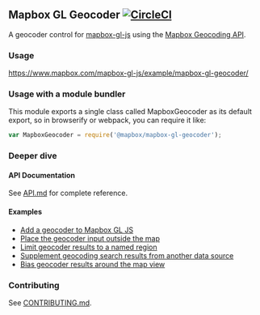 Mapbox GL Geocoder [![CircleCI](https://circleci.com/gh/mapbox/mapbox-gl-geocoder.svg?style=svg)](https://circleci.com/gh/mapbox/mapbox-gl-geocoder)
---

A geocoder control for [mapbox-gl-js](https://github.com/mapbox/mapbox-gl-js) using the [Mapbox Geocoding API](https://www.mapbox.com/api-documentation/#geocoding).

### Usage

https://www.mapbox.com/mapbox-gl-js/example/mapbox-gl-geocoder/

### Usage with a module bundler

This module exports a single class called MapboxGeocoder as its default export,
so in browserify or webpack, you can require it like:

```js
var MapboxGeocoder = require('@mapbox/mapbox-gl-geocoder');
```

### Deeper dive

#### API Documentation

See [API.md](https://github.com/mapbox/mapbox-gl-geocoder/blob/master/API.md) for complete reference.

#### Examples

 - [Add a geocoder to Mapbox GL JS](https://www.mapbox.com/mapbox-gl-js/example/mapbox-gl-geocoder/)
 - [Place the geocoder input outside the map](https://www.mapbox.com/mapbox-gl-js/example/mapbox-gl-geocoder-outside-the-map/)
 - [Limit geocoder results to a named region](https://www.mapbox.com/mapbox-gl-js/example/mapbox-gl-geocoder-limit-region/)
 - [Supplement geocoding search results from another data source](https://www.mapbox.com/mapbox-gl-js/example/mapbox-gl-geocoder-local-geocoder)
 - [Bias geocoder results around the map view](https://www.mapbox.com/mapbox-gl-js/example/mapbox-gl-geocoder-proximity-bias)

### Contributing

See [CONTRIBUTING.md](https://github.com/mapbox/mapbox-gl-geocoder/blob/master/CONTRIBUTING.md).
